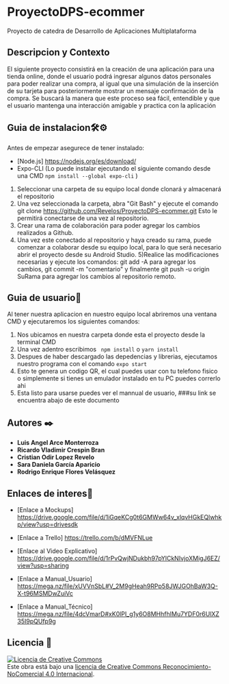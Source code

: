 # ProyectoDPS-ecommer
 Proyecto de catedra de Desarrollo de Aplicaciones Multiplataforma

## Descripcion y Contexto
El siguiente proyecto consistirá en la creación de una aplicación para una tienda online, donde el usuario podrá ingresar algunos datos personales para poder realizar una compra, al igual que una simulación de la inserción de su tarjeta para posteriormente mostrar un mensaje confirmación de la compra. Se buscará la manera que este proceso sea fácil, entendible y que el usuario mantenga una interacción amigable y practica con la aplicación


## Guia de instalacion🛠⚙️
Antes de empezar asegurece de tener instalado:
* [Node.js] https://nodejs.org/es/download/
* Expo-CLI (Lo puede instalar ejecutando el siguiente comando desde una CMD  ` npm install --global expo-cli ` )

1) Seleccionar una carpeta de su equipo local donde clonará y almacenará el repositorio
2) Una vez seleccionada la carpeta, abra "Git Bash" y ejecute el comando git clone https://github.com/Revelos/ProyectoDPS-ecommer.git Esto le permitirá conectarse de una vez al repositorio.
3) Crear una rama de colaboración para poder agregar los cambios realizados a Github.
4) Una vez este conectado al repositorio y haya creado su rama, puede comenzar a colaborar desde su equipo local, para lo que será necesario abrir el proyecto desde su Android Studio.
5)Realice las modificaciones necesarias y ejecute los comandos: git add -A para agregar los cambios, git commit -m "comentario" y finalmente git push -u origin SuRama para agregar los cambios al repositorio remoto.


## Guia de usuario👤
Al tener nuestra aplicacion en nuestro equipo local abriremos una ventana CMD y ejecutaremos los siguientes comandos:
1) Nos ubicamos en nuestra carpeta donde esta el proyecto desde la terminal CMD
2) Una vez adentro escribimos ` npm install` o ` yarn install `
3) Despues de haber descargado las depedencias y librerias, ejecutamos nuestro programa con el comando ` expo start `
4) Esto te genera un codigo QR, el cual puedes usar con tu telefono fisico o simplemente si tienes un emulador instalado en tu PC puedes correrlo ahi
5) Esta listo para usarse puedes ver el mannual de usuario, ###su link se encuentra abajo de este documento

## Autores ✒️

* **Luis Angel Arce Monterroza** 
* **Ricardo Vladimir Crespin Bran** 
* **Cristian Odir Lopez Revelo** 
* **Sara Daniela García Aparicio**
* **Rodrigo Enrique Flores Velásquez** 

## Enlaces de interes🔗
* [Enlace a Mockups] https://drive.google.com/file/d/1iGqeKCg0t6GMWw64v_xlqvHGkEQlwhkp/view?usp=drivesdk

* [Enlace a Trello] https://trello.com/b/dMVFNLue

* [Enlace al Video Explicativo] https://drive.google.com/file/d/1rPvQwjNDukbh97pYlCkNIvjoXMigJ6EZ/view?usp=sharing

* [Enlace a Manual_Usuario] https://mega.nz/file/xUVVnSbL#V_2M9gHeah9RPp58JWJGOhBaW3Q-X-t96MSMDwZuiVc

* [Enlace a Manual_Técnico] https://mega.nz/file/4dcVmarD#xK0lPI_g1y6O8MHhfhIMu7YDF0r6UlXZ35I9pQUfp9g

## Licencia 📄


<a rel="license" href="http://creativecommons.org/licenses/by-nc/4.0/"><img alt="Licencia de Creative Commons" style="border-width:0" src="https://i.creativecommons.org/l/by-nc/4.0/88x31.png" /></a><br />Este obra está bajo una <a rel="license" href="http://creativecommons.org/licenses/by-nc/4.0/">licencia de Creative Commons Reconocimiento-NoComercial 4.0 Internacional</a>.

